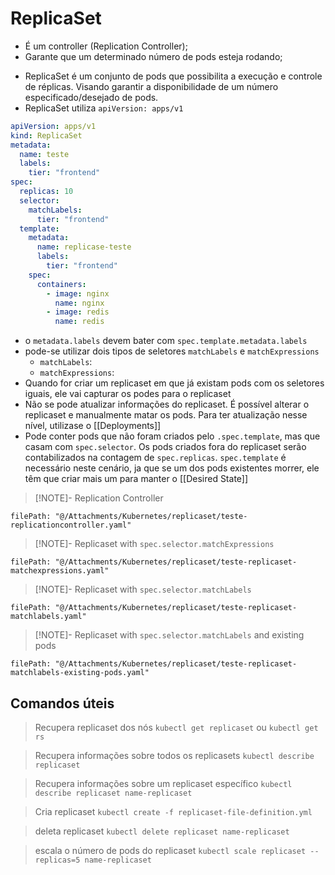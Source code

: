 # ReplicaSet

- É um controller (Replication Controller);
- Garante que um determinado número de pods esteja rodando;
* ReplicaSet é um conjunto de pods que possibilita a execução e controle de réplicas. Visando garantir a disponibilidade de um número especificado/desejado de pods.
* ReplicaSet utiliza `apiVersion: apps/v1`

```yaml
apiVersion: apps/v1
kind: ReplicaSet
metadata:
  name: teste
  labels:
    tier: "frontend"
spec:
  replicas: 10
  selector:
    matchLabels:
      tier: "frontend"
  template:
    metadata:
      name: replicase-teste
      labels:
        tier: "frontend"
    spec:
      containers:
        - image: nginx
          name: nginx
        - image: redis
          name: redis
```



- o `metadata.labels` devem bater com `spec.template.metadata.labels`
- pode-se utilizar dois tipos de seletores `matchLabels` e `matchExpressions`
	- `matchLabels`: 
	- `matchExpressions`: 
- Quando for criar um replicaset em que já existam pods com os seletores iguais, ele vai capturar os podes para o replicaset
- Não se pode atualizar informações do replicaset. É possível alterar o replicaset e manualmente matar os pods. Para ter atualização nesse nível, utilizase o [[Deployments]]
- Pode conter pods que não foram criados pelo `.spec.template`, mas que casam com `spec.selector`. Os pods criados fora do replicaset serão contabilizados na contagem de `spec.replicas`. `spec.template` é necessário neste cenário, ja que se um dos pods existentes morrer, ele têm que criar mais um para manter o [[Desired State]]



> [!NOTE]- Replication Controller
```reference
filePath: "@/Attachments/Kubernetes/replicaset/teste-replicationcontroller.yaml"
```



> [!NOTE]- Replicaset with `spec.selector.matchExpressions`
```reference
filePath: "@/Attachments/Kubernetes/replicaset/teste-replicaset-matchexpressions.yaml"
```



> [!NOTE]- Replicaset with `spec.selector.matchLabels`
```reference
filePath: "@/Attachments/Kubernetes/replicaset/teste-replicaset-matchlabels.yaml"
```


> [!NOTE]- Replicaset with `spec.selector.matchLabels` and existing pods
```reference
filePath: "@/Attachments/Kubernetes/replicaset/teste-replicaset-matchlabels-existing-pods.yaml"
```

## Comandos úteis
 
 > Recupera replicaset dos nós
 > `kubectl get replicaset`
 ou
  > `kubectl get rs`

> Recupera informações sobre todos os replicasets
> `kubectl describe replicaset`

> Recupera informações sobre um replicaset específico
> `kubectl describe replicaset name-replicaset`

> Cria replicaset
> `kubectl create -f replicaset-file-definition.yml`

> deleta replicaset
> `kubectl delete replicaset name-replicaset`

> escala o número de pods do replicaset
> `kubectl scale replicaset --replicas=5 name-replicaset`

